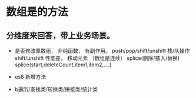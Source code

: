 # 数组是的方法

## 分维度来回答，带上业务场景。

- 是否修改原数组， 非纯函数， 有副作用。
    push/pop/shift/unshift 栈/队操作
    shift/unshift 性能差， 移动元素 （数组是连续）
    splice(删除/插入/替换)
    splice(start,deleteCount,item1,item2,....)

- es6  新增方法
- b遍历/查找类/转换类/拼接类/统计类
